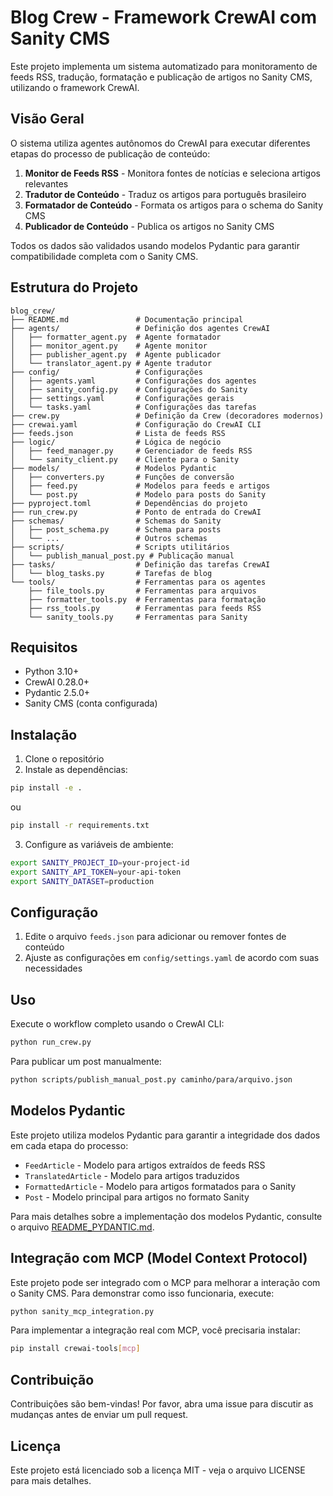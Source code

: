 # Blog Crew - Framework CrewAI com Sanity CMS

Este projeto implementa um sistema automatizado para monitoramento de feeds RSS, tradução, formatação e publicação de artigos no Sanity CMS, utilizando o framework CrewAI.

## Visão Geral

O sistema utiliza agentes autônomos do CrewAI para executar diferentes etapas do processo de publicação de conteúdo:

1. **Monitor de Feeds RSS** - Monitora fontes de notícias e seleciona artigos relevantes
2. **Tradutor de Conteúdo** - Traduz os artigos para português brasileiro
3. **Formatador de Conteúdo** - Formata os artigos para o schema do Sanity CMS
4. **Publicador de Conteúdo** - Publica os artigos no Sanity CMS

Todos os dados são validados usando modelos Pydantic para garantir compatibilidade completa com o Sanity CMS.

## Estrutura do Projeto

```
blog_crew/
├── README.md               # Documentação principal
├── agents/                 # Definição dos agentes CrewAI
│   ├── formatter_agent.py  # Agente formatador
│   ├── monitor_agent.py    # Agente monitor
│   ├── publisher_agent.py  # Agente publicador
│   └── translator_agent.py # Agente tradutor
├── config/                 # Configurações
│   ├── agents.yaml         # Configurações dos agentes
│   ├── sanity_config.py    # Configurações do Sanity
│   ├── settings.yaml       # Configurações gerais
│   └── tasks.yaml          # Configurações das tarefas
├── crew.py                 # Definição da Crew (decoradores modernos)
├── crewai.yaml             # Configuração do CrewAI CLI
├── feeds.json              # Lista de feeds RSS
├── logic/                  # Lógica de negócio
│   ├── feed_manager.py     # Gerenciador de feeds RSS
│   └── sanity_client.py    # Cliente para o Sanity
├── models/                 # Modelos Pydantic
│   ├── converters.py       # Funções de conversão
│   ├── feed.py             # Modelos para feeds e artigos
│   └── post.py             # Modelo para posts do Sanity
├── pyproject.toml          # Dependências do projeto
├── run_crew.py             # Ponto de entrada do CrewAI
├── schemas/                # Schemas do Sanity
│   ├── post_schema.py      # Schema para posts
│   └── ...                 # Outros schemas
├── scripts/                # Scripts utilitários
│   └── publish_manual_post.py # Publicação manual
├── tasks/                  # Definição das tarefas CrewAI
│   └── blog_tasks.py       # Tarefas de blog
└── tools/                  # Ferramentas para os agentes
    ├── file_tools.py       # Ferramentas para arquivos
    ├── formatter_tools.py  # Ferramentas para formatação
    ├── rss_tools.py        # Ferramentas para feeds RSS
    └── sanity_tools.py     # Ferramentas para Sanity
```

## Requisitos

- Python 3.10+
- CrewAI 0.28.0+
- Pydantic 2.5.0+
- Sanity CMS (conta configurada)

## Instalação

1. Clone o repositório
2. Instale as dependências:

```bash
pip install -e .
```

ou

```bash
pip install -r requirements.txt
```

3. Configure as variáveis de ambiente:

```bash
export SANITY_PROJECT_ID=your-project-id
export SANITY_API_TOKEN=your-api-token
export SANITY_DATASET=production
```

## Configuração

1. Edite o arquivo `feeds.json` para adicionar ou remover fontes de conteúdo
2. Ajuste as configurações em `config/settings.yaml` de acordo com suas necessidades

## Uso

Execute o workflow completo usando o CrewAI CLI:

```bash
python run_crew.py
```

Para publicar um post manualmente:

```bash
python scripts/publish_manual_post.py caminho/para/arquivo.json
```

## Modelos Pydantic

Este projeto utiliza modelos Pydantic para garantir a integridade dos dados em cada etapa do processo:

- `FeedArticle` - Modelo para artigos extraídos de feeds RSS
- `TranslatedArticle` - Modelo para artigos traduzidos
- `FormattedArticle` - Modelo para artigos formatados para o Sanity
- `Post` - Modelo principal para artigos no formato Sanity

Para mais detalhes sobre a implementação dos modelos Pydantic, consulte o arquivo [README_PYDANTIC.md](./README_PYDANTIC.md).

## Integração com MCP (Model Context Protocol)

Este projeto pode ser integrado com o MCP para melhorar a interação com o Sanity CMS. Para demonstrar como isso funcionaria, execute:

```bash
python sanity_mcp_integration.py
```

Para implementar a integração real com MCP, você precisaria instalar:

```bash
pip install crewai-tools[mcp]
```

## Contribuição

Contribuições são bem-vindas! Por favor, abra uma issue para discutir as mudanças antes de enviar um pull request.

## Licença

Este projeto está licenciado sob a licença MIT - veja o arquivo LICENSE para mais detalhes.